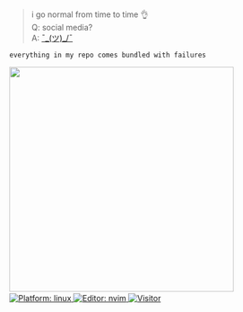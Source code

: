 <!-- <img align="right" height="250" alt="GIF" src="https://i.pinimg.com/originals/cd/59/d6/cd59d626dc86397fe45080e6e9c7027d.gif" /> -->

<!-- ```python
    __               __    __            
   / /_  _______  __/ /_  / /___  _______
  / __ \/ ___/ / / / __ \/ __/ / / / ___/
 / /_/ / /  / /_/ / / / / /_/ /_/ (__  ) 
/_.___/_/   \__,_/_/ /_/\__/\__,_/____/  
                                         
``` -->

> i go normal from time to time 👌 <br>
> Q: social media? <br>
> A: [¯\_(ツ)_/¯](https://linktr.ee/bruhtus)

`everything in my repo comes bundled with failures`

<a href="https://github-readme-stats.vercel.app/api?username=bruhtus&show_icons=true&hide_border=true&hide_title=true&title_color=81a1c1&icon_color=81a1c1&text_color=22a0f4&bg_color=00000000&count_private=true&theme=default">
<img width="400" src="https://github-readme-stats.vercel.app/api?username=bruhtus&show_icons=true&hide_border=true&hide_title=true&title_color=81a1c1&icon_color=81a1c1&text_color=22a0f4&bg_color=00000000&count_private=true&theme=default" />
<a/>

<!-- <a href="https://github-readme-stats.vercel.app/api/top-langs/?username=bruhtus&layout=compact&hide_border=true&hide_title=true&text_color=22a0f4&bg_color=00000000&count_private=true&theme=default">
<img width="340" src="https://github-readme-stats.vercel.app/api/top-langs/?username=bruhtus&layout=compact&hide_border=true&hide_title=true&text_color=22a0f4&bg_color=00000000&count_private=true&theme=default" />
<a/> -->
<br>
<a href="https://wiki.archlinux.org/index.php/installation_guide">
<img src="https://img.shields.io/badge/platform-%20GNU/Linux-blue"
alt="Platform: linux" />
<a/>

<a href="https://neovim.io/doc/user/vim_diff.html#vim-differences">
<img src="https://img.shields.io/badge/%F0%9F%94%A7editor-nvim-blue" alt="Editor: nvim">
<a/>

<a href="https://github.com/bruhtus">
<img src="https://visitor-badge.glitch.me/badge?page_id=bruhtus.visitor-badge"
alt="Visitor" />
<a/>

<!-- [![GitHub Game of Life](https://github4life.herokuapp.com/bruhtus.gif?z=6)](https://github4life.herokuapp.com/bruhtus) -->
